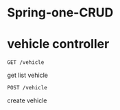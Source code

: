 # Spring-one-CRUD

# vehicle controller

```
GET /vehicle
```
get list vehicle

```
POST /vehicle
```
create vehicle
